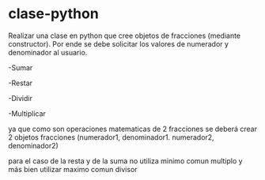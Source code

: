 # clase-python
Realizar una clase en python que cree objetos de fracciones (mediante constructor).
Por ende se debe solicitar los valores de numerador y denominador al usuario.

-Sumar

-Restar

-Dividir

-Multiplicar

 

ya que como son operaciones matematicas de 2 fracciones se deberá crear 2 objetos fracciones (numerador1, denominador1. numerador2, denominador2)

 

para el caso de la resta y de la suma no utiliza minimo comun multiplo y más bien utilizar maximo comun divisor
